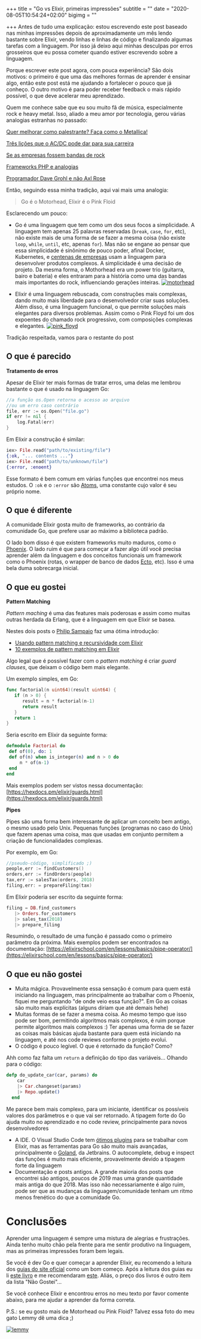 +++
title = "Go vs Elixir, primeiras impressões"
subtitle = ""
date = "2020-08-05T10:54:24+02:00"
bigimg = ""

+++
Antes de tudo uma explicação: estou escrevendo este post baseado nas minhas impressões depois de aproximadamente um mês lendo bastante sobre Elixir, vendo linhas e linhas de código e finalizando algumas tarefas com a linguagem. Por isso já deixo aqui minhas desculpas por erros grosseiros que eu possa cometer quando estiver escrevendo sobre a linguagem.

Porque escrever este post agora, com pouca experiência? São dois motivos: o primeiro é que uma das melhores formas de aprender é ensinar algo, então este post está me ajudando a fortalecer o pouco que já conheço. O outro motivo é para poder receber feedback o mais rápido possível, o que deve acelerar meu aprendizado.

Quem me conhece sabe que eu sou muito fã de música, especialmente rock e heavy metal. Isso, aliado a meu amor por tecnologia, gerou várias analogias estranhas no passado:

[Quer melhorar como palestrante? Faça como o Metallica!](https://eltonminetto.dev/2016/06/30/quer-melhorar-como-palestrante-faca-como-o-metallica/)

[Três lições que o AC/DC pode dar para sua carreira](https://eltonminetto.dev/2016/05/29/tres-licoes-que-o-ac-slash-dc-pode-dar-para-sua-carreira/)

[Se as empresas fossem bandas de rock](https://eltonminetto.dev/2014/09/17/se-as-empresas-fossem-bandas-de-rock/)

[Frameworks PHP e analogias](https://eltonminetto.dev/2013/11/04/frameworks-php-e-analogias/)

[Programador Dave Grohl e não Axl Rose](https://eltonminetto.dev/2013/07/31/programador-dave-grohl-e-nao-axl-rose/)

Então, seguindo essa minha tradição, aqui vai mais uma analogia: 

> Go é o Motorhead, Elixir é o Pink Floid

Esclarecendo um pouco:

- Go é uma linguagem que tem como um dos seus focos a simplicidade. A linguagem tem apenas 25 palavras reservadas (`break`, `case`, `for`, etc), não existe mais de uma forma de se fazer a mesma coisa (não existe `loop`, `while`, `until`, etc, apenas `for`). Mas não se engane ao pensar que essa simplicidade é sinônimo de pouco poder, afinal Docker, Kubernetes, e [centenas de empresas](https://github.com/golang/go/wiki/GoUsers) usam a linguagem para desenvolver produtos complexos. A simplicidade é uma decisão de projeto. Da mesma forma, o Mothorhead era um power trio (guitarra, bairo e bateria) e eles entraram para a história como uma das bandas mais importantes do rock, influenciando gerações inteiras.
[![motorhead](/images/posts/motorhead.jpg)](/images/posts/motorhead.jpg)

- Elixir é uma linguagem rebuscada, com construções mais complexas, dando muito mais liberdade para o desenvolvedor criar suas soluções. Além disso, é uma linguagem funcional, o que permite soluções mais elegantes para diversos problemas. Assim como o Pink Floyd foi um dos expoentes do chamado rock progressivo, com composições complexas e elegantes.
[![pink_floyd](/images/posts/pink_floyd.jpg)](/images/posts/pink_floyd.jpg)

Tradição respeitada, vamos para o restante do post

## O que é parecido

**Tratamento de erros**

Apesar de Elixir ter mais formas de tratar erros, uma delas me lembrou bastante o que é usado na linguagem Go:

```go
//a função os.Open retorna o acesso ao arquivo 
//ou um erro caso contrário
file, err := os.Open("file.go")
if err != nil {
	log.Fatal(err)
}
```

Em Elixir a construção é similar:

```elixir
iex> File.read("path/to/existing/file")
{:ok, "... contents ..."}
iex> File.read("path/to/unknown/file")
{:error, :enoent}
```

Esse formato é bem comum em várias funções que encontrei nos meus estudos. O `:ok` e o `:error` são [Atoms](https://elixir-lang.org/getting-started/basic-types.html#atoms), uma constante cujo valor é seu próprio nome. 

## O que é diferente

A comunidade Elixir gosta muito de frameworks, ao contrário da comunidade Go, que prefere usar ao máximo a biblioteca padrão.

O lado bom disso é que existem frameworks muito maduros, como o [Phoenix](https://phoenixframework.org/). O lado ruim é que para começar a fazer algo útil você precisa aprender além da linguagem e dos conceitos funcionais um framework como o Phoenix (rotas, o wrapper de banco de dados [Ecto](https://hexdocs.pm/ecto/Ecto.html), etc). Isso é uma bela duma sobrecarga inicial.

## O que eu gostei

**Pattern Matching**

*Pattern maching* é uma das features mais poderosas e assim como muitas outras herdada da Erlang, que é a linguagem em que Elixir se basea.

Nestes dois posts o [Philip Sampaio](http://philipsampaio.com.br/) faz uma ótima introdução: 

- [Usando pattern matching e recursividade com Elixir](http://philipsampaio.com.br/blog/2014/06/14/usando-pattern-matching-e-recursividade-com-elixir/)
- [10 exemplos de pattern matching em Elixir](http://philipsampaio.com.br/blog/2015/01/08/10-exemplos-de-pattern-matching-em-elixir/)

Algo legal que é possível fazer com o *pattern matching* é criar *guard clauses*, que deixam o código bem mais elegante. 

Um exemplo simples, em Go:

```go
func factorial(n uint64)(result uint64) {
   if (n > 0) {
      result = n * factorial(n-1)
      return result
   }
   return 1
}
```

Seria escrito em Elixir da seguinte forma:

```elixir
defmodule Factorial do
 def of(0), do: 1
 def of(n) when is_integer(n) and n > 0 do
	 n * of(n-1)
 end
end
```

Mais exemplos podem ser vistos nessa documentação: [https://hexdocs.pm/elixir/guards.html](https://hexdocs.pm/elixir/guards.html)

**Pipes**

Pipes são uma forma bem interessante de aplicar um conceito bem antigo, o mesmo usado pelo Unix. Pequenas funções (programas no caso do Unix) que fazem apenas uma coisa, mas que usadas em conjunto permitem a criação de funcionalidades complexas. 

Por exemplo, em Go:

```go
//pseudo-código, simplificado ;)
people,err := findCustomers()
orders,err := findOrders(people)
tax,err := salesTax(orders, 2018)
filing,err: = prepareFiling(tax)
```

Em Elixir poderia ser escrito da seguinte forma:

```elixir
filing = DB.find_customers
   |> Orders.for_customers
   |> sales_tax(2018)
   |> prepare_filing
```

Resumindo, o resultado de uma função é passado como o primeiro parâmetro da próxima. Mais exemplos podem ser encontrados na documentação: [https://elixirschool.com/en/lessons/basics/pipe-operator/](https://elixirschool.com/en/lessons/basics/pipe-operator/)

## O que eu não gostei

- Muita mágica. Provavelmente essa sensação é comum para quem está iniciando na linguagem, mas principalmente ao trabalhar com o Phoenix, fiquei me perguntando "de onde veio essa função?". Em Go as coisas são muito mais explícitas (alguns diriam que até demais hehe)
- Muitas formas de se fazer a mesma coisa. Ao mesmo tempo que isso pode ser bom, permitindo algoritmos mais complexos, é ruim porque permite algoritmos mais complexos :) Ter apenas uma forma de se fazer as coisas mais básicas ajuda bastante para quem está iniciando na linguagem, e até nos code reviews conforme o projeto evolui.
- O código é pouco legível. O que é retornado da função? Como?

Ahh como faz falta um `return` a definição do tipo das variáveis... Olhando para o código:

```elixir
defp do_update_car(car, params) do
    car
    |> Car.changeset(params)
    |> Repo.update()
  end
```

Me parece bem mais complexo, para um iniciante, identificar os possíveis valores dos parâmetros e o que vai ser retornado. A tipagem forte do Go ajuda muito no aprendizado e no code review, principalmente para novos desenvolvedores

- A IDE. O Visual Studio Code tem [ótimos plugins](https://github.com/elixir-lsp/vscode-elixir-ls) para se trabalhar com Elixir, mas as ferramentas para Go são muito mais avançadas, principalmente o [Goland](https://www.jetbrains.com/go/promo/?gclid=EAIaIQobChMIqJrR-4aF6wIVgovICh1LPgMUEAAYASAAEgIzKvD_BwE), da Jetbrains. O autocomplete, debug e inspect das funções é muito mais eficiente, provavelmente devido a tipagem forte da linguagem
- Documentação e posts antigos. A grande maioria dos posts que encontrei são antigos, poucos de 2019 mas uma grande quantidade mais antiga do que 2018. Mas isso não necessariamente é algo ruim, pode ser que as mudanças da linguagem/comunidade tenham um ritmo menos frenético do que a comunidade Go.

# Conclusões

Aprender uma linguagem é sempre uma mistura de alegrias e frustrações. Ainda tenho muito chão pela frente para me sentir produtivo na linguagem, mas as primeiras impressões foram bem legais. 

Se você é dev Go e quer começar a aprender Elixir, eu recomendo a leitura dos [guias do site oficial](https://elixir-lang.org/getting-started/introduction.html) como um bom começo. Após a leitura dos guias eu li [este livro](https://www.amazon.com.br/Functional-Web-Development-Elixir-Phoenix-ebook/dp/B079ZN5HS7/ref=sr_1_1?__mk_pt_BR=%C3%85M%C3%85%C5%BD%C3%95%C3%91&dchild=1&keywords=functional+web+development+with+elixir&qid=1596661522&sr=8-1)  e me recomendaram [este](https://www.amazon.com.br/Programming-Elixir-1-6-Dave-Thomas/dp/1680502999/ref=sr_1_1?__mk_pt_BR=%C3%85M%C3%85%C5%BD%C3%95%C3%91&dchild=1&keywords=programming+elixir&qid=1596661590&sr=8-1). Aliás, o preço dos livros é outro item da lista "Não Gostei"... 

Se você conhece Elixir e encontrou erros no meu texto por favor comente abaixo, para me ajudar a aprender da forma correta. 

P.S.: se eu gosto mais de Motorhead ou Pink Floid? Talvez essa foto do meu gato Lemmy dê uma dica ;)

[![lemmy](/images/posts/lemmy.jpg)](/images/posts/lemmy.jpg)
